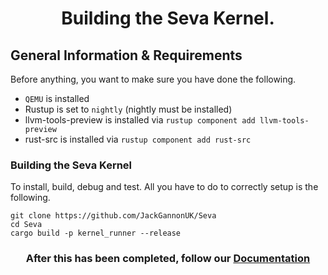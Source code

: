 # <p align="center">Building the Seva Kernel.</p>

## General Information & Requirements

Before anything, you want to make sure you have done the following.

- `QEMU` is installed
- Rustup is set to `nightly` (nightly must be installed)
- llvm-tools-preview is installed via `rustup component add llvm-tools-preview`
- rust-src is installed via `rustup component add rust-src`

### Building the Seva Kernel

To install, build, debug and test. All you have to do to correctly setup is the following.

```
git clone https://github.com/JackGannonUK/Seva
cd Seva
cargo build -p kernel_runner --release
```

### <p align="center">After this has been completed, follow our <a href="https://github.com/JackGannonUK/Seva/blob/main/documentation.md">Documentation</a></p>
